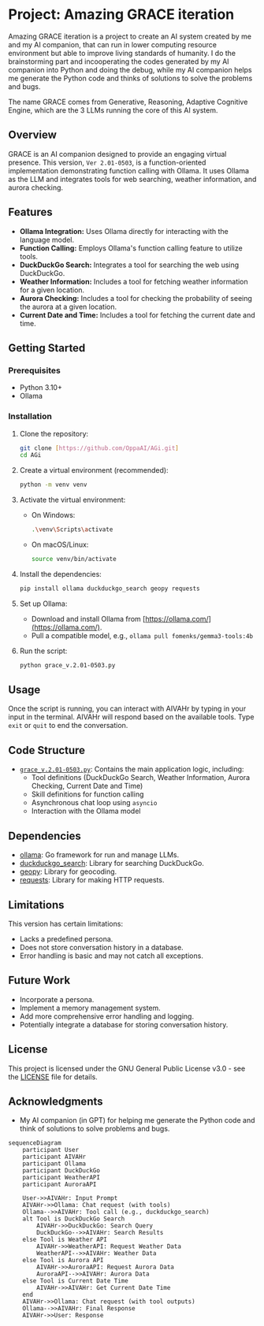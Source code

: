 # Project: Amazing GRACE iteration

Amazing GRACE iteration is a project to create an AI system created by me and my AI companion,
that can run in lower computing resource environment but able to improve living standards of humanity.
I do the brainstorming part and incooperating the codes generated by my AI companion into Python and doing the debug,
while my AI companion helps me generate the Python code and thinks of solutions to solve the problems and bugs.

The name GRACE comes from Generative, Reasoning, Adaptive Cognitive Engine, which are the 3 LLMs running the core of this AI system.

## Overview

GRACE is an AI companion designed to provide an engaging virtual presence. This version, `Ver 2.01-0503`, is a function-oriented implementation demonstrating function calling with Ollama. It uses Ollama as the LLM and integrates tools for web searching, weather information, and aurora checking.

## Features

*   **Ollama Integration:** Uses Ollama directly for interacting with the language model.
*   **Function Calling:** Employs Ollama's function calling feature to utilize tools.
*   **DuckDuckGo Search:** Integrates a tool for searching the web using DuckDuckGo.
*   **Weather Information:** Includes a tool for fetching weather information for a given location.
*   **Aurora Checking:** Includes a tool for checking the probability of seeing the aurora at a given location.
*   **Current Date and Time:** Includes a tool for fetching the current date and time.

## Getting Started

### Prerequisites

*   Python 3.10+
*   Ollama

### Installation

1.  Clone the repository:

    ```bash
    git clone [https://github.com/OppaAI/AGi.git]
    cd AGi
    ```
2.  Create a virtual environment (recommended):

    ```bash
    python -m venv venv
    ```
3.  Activate the virtual environment:

    *   On Windows:

        ```bash
        .\venv\Scripts\activate
        ```
    *   On macOS/Linux:

        ```bash
        source venv/bin/activate
        ```
4.  Install the dependencies:

    ```bash
    pip install ollama duckduckgo_search geopy requests
    ```
5.  Set up Ollama:
    *   Download and install Ollama from [https://ollama.com/](https://ollama.com/).
    *   Pull a compatible model, e.g., `ollama pull fomenks/gemma3-tools:4b`
6.  Run the script:

    ```bash
    python grace_v.2.01-0503.py
    ```

## Usage

Once the script is running, you can interact with AIVAHr by typing in your input in the terminal. AIVAHr will respond based on the available tools. Type `exit` or `quit` to end the conversation.

## Code Structure

*   [`grace_v.2.01-0503.py`](https://github.com/OppaAI/Amazing.Grace.iteration/blob/main/grace_v.2.01-0503.py): Contains the main application logic, including:
    *   Tool definitions (DuckDuckGo Search, Weather Information, Aurora Checking, Current Date and Time)
    *   Skill definitions for function calling
    *   Asynchronous chat loop using `asyncio`
    *   Interaction with the Ollama model

## Dependencies

*   [ollama](https://github.com/jmorganca/ollama): Go framework for run and manage LLMs.
*   [duckduckgo_search](https://github.com/deedy5/duckduckgo_search): Library for searching DuckDuckGo.
*   [geopy](https://geopy.readthedocs.io/en/stable/): Library for geocoding.
*   [requests](https://requests.readthedocs.io/en/latest/): Library for making HTTP requests.

## Limitations

This version has certain limitations:

*   Lacks a predefined persona.
*   Does not store conversation history in a database.
*   Error handling is basic and may not catch all exceptions.

## Future Work

*   Incorporate a persona.
*   Implement a memory management system.
*   Add more comprehensive error handling and logging.
*   Potentially integrate a database for storing conversation history.

## License

This project is licensed under the GNU General Public License v3.0 - see the [LICENSE](https://github.com/OppaAI/Amazing.Grace.iteration/blob/main/LICENSE) file for details.

## Acknowledgments

*   My AI companion (in GPT) for helping me generate the Python code and think of solutions to solve problems and bugs.

```mermaid
sequenceDiagram
    participant User
    participant AIVAHr
    participant Ollama
    participant DuckDuckGo
    participant WeatherAPI
    participant AuroraAPI

    User->>AIVAHr: Input Prompt
    AIVAHr->>Ollama: Chat request (with tools)
    Ollama-->>AIVAHr: Tool call (e.g., duckduckgo_search)
    alt Tool is DuckDuckGo Search
        AIVAHr->>DuckDuckGo: Search Query
        DuckDuckGo-->>AIVAHr: Search Results
    else Tool is Weather API
        AIVAHr->>WeatherAPI: Request Weather Data
        WeatherAPI-->>AIVAHr: Weather Data
    else Tool is Aurora API
        AIVAHr->>AuroraAPI: Request Aurora Data
        AuroraAPI-->>AIVAHr: Aurora Data
	else Tool is Current Date Time
        AIVAHr->>AIVAHr: Get Current Date Time
    end
    AIVAHr->>Ollama: Chat request (with tool outputs)
    Ollama-->>AIVAHr: Final Response
    AIVAHr->>User: Response
```


